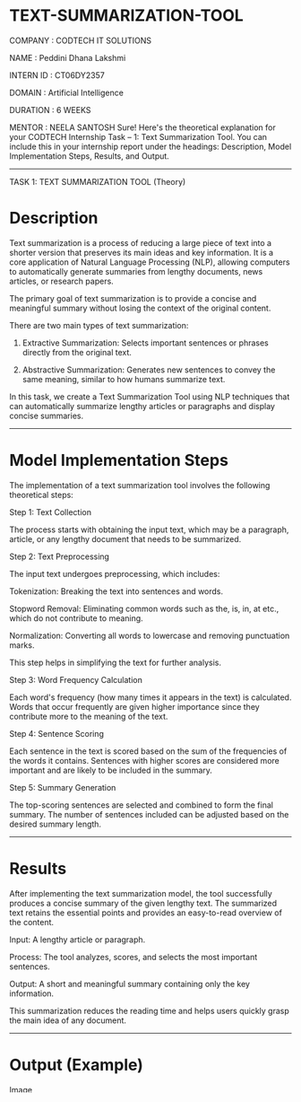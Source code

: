 # TEXT-SUMMARIZATION-TOOL
COMPANY : CODTECH IT SOLUTIONS

NAME : Peddini Dhana Lakshmi

INTERN ID : CT06DY2357

DOMAIN : Artificial Intelligence

DURATION : 6 WEEKS

MENTOR : NEELA SANTOSH
Sure! Here's the theoretical explanation for your CODTECH Internship Task – 1: Text Summarization Tool.
You can include this in your internship report under the headings: Description, Model Implementation Steps, Results, and Output.


---

TASK 1: TEXT SUMMARIZATION TOOL (Theory)

# Description

Text summarization is a process of reducing a large piece of text into a shorter version that preserves its main ideas and key information. It is a core application of Natural Language Processing (NLP), allowing computers to automatically generate summaries from lengthy documents, news articles, or research papers.

The primary goal of text summarization is to provide a concise and meaningful summary without losing the context of the original content.

There are two main types of text summarization:

1. Extractive Summarization: Selects important sentences or phrases directly from the original text.


2. Abstractive Summarization: Generates new sentences to convey the same meaning, similar to how humans summarize text.



In this task, we create a Text Summarization Tool using NLP techniques that can automatically summarize lengthy articles or paragraphs and display concise summaries.


---

# Model Implementation Steps

The implementation of a text summarization tool involves the following theoretical steps:

Step 1: Text Collection

The process starts with obtaining the input text, which may be a paragraph, article, or any lengthy document that needs to be summarized.

Step 2: Text Preprocessing

The input text undergoes preprocessing, which includes:

Tokenization: Breaking the text into sentences and words.

Stopword Removal: Eliminating common words such as the, is, in, at etc., which do not contribute to meaning.

Normalization: Converting all words to lowercase and removing punctuation marks.


This step helps in simplifying the text for further analysis.

Step 3: Word Frequency Calculation

Each word's frequency (how many times it appears in the text) is calculated. Words that occur frequently are given higher importance since they contribute more to the meaning of the text.

Step 4: Sentence Scoring

Each sentence in the text is scored based on the sum of the frequencies of the words it contains. Sentences with higher scores are considered more important and are likely to be included in the summary.

Step 5: Summary Generation

The top-scoring sentences are selected and combined to form the final summary. The number of sentences included can be adjusted based on the desired summary length.


---

# Results

After implementing the text summarization model, the tool successfully produces a concise summary of the given lengthy text.
The summarized text retains the essential points and provides an easy-to-read overview of the content.

Input: A lengthy article or paragraph.

Process: The tool analyzes, scores, and selects the most important sentences.

Output: A short and meaningful summary containing only the key information.


This summarization reduces the reading time and helps users quickly grasp the main idea of any document.


---

# Output (Example)
<img width="1806" height="13" alt="Image" src="https://github.com/user-attachments/assets/f07d9d68-0683-48e5-a0c0-e7295ad75f1b" />

